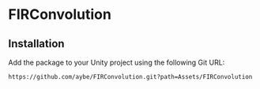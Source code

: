 # FIRConvolution

## Installation

Add the package to your Unity project using the following Git URL: 

`https://github.com/aybe/FIRConvolution.git?path=Assets/FIRConvolution`
